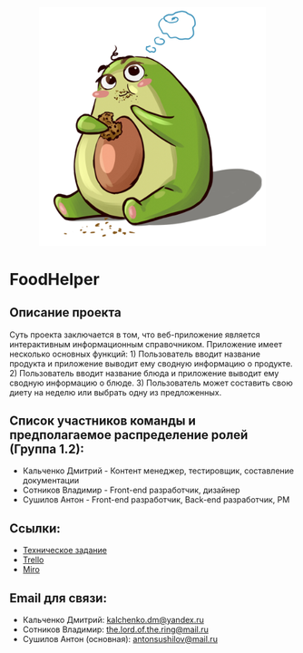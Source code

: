 <p align="center"><img src="public/img/avokadik.jpg" width="400"></p>

<p align="center">
<h1>FoodHelper</h1>
</p>


<h2>Описание проекта</h2>
Суть проекта заключается в том, что веб-приложение является интерактивным информационным справочником. Приложение имеет несколько основных функций:
1) Пользователь вводит название продукта и приложение выводит ему сводную информацию о продукте.
2) Пользователь вводит название блюда и приложение выводит ему сводную информацию о блюде.
3) Пользователь может составить свою диету на неделю или выбрать одну из предложенных.


<h2>Список участников команды и предполагаемое распределение ролей (Группа 1.2):</h2>
<ul>
	<li>Кальченко Дмитрий - Контент менеджер, тестировщик, составление документации</li>
	<li>Сотников Владимир - Front-end разработчик, дизайнер</li>
	<li>Сушилов Антон - Front-end разработчик, Back-end разработчик, PM</li>
</ul>

<h2>Ссылки:</h2>
<ul>
	<li><a href="https://github.com/AntonSushilov/FoodHelper/blob/README.md/%D0%A2%D0%B5%D1%85%D0%BD%D0%B8%D1%87%D0%B5%D1%81%D0%BA%D0%BE%D0%B5%20%D0%B7%D0%B0%D0%B4%D0%B0%D0%BD%D0%B8%D0%B5%20_FoodHelper.docx">Техническое задание</a></li>
	<li><a href="https://trello.com/b/TdKWGmIW/food-helper">Trello</a></li>
	<li><a href="https://miro.com/app/board/o9J_kugITE0=/">Miro</a></li>
</ul>
<h2>Email для связи:</h2>
<ul>
	<li>Кальченко Дмитрий: <a href="kalchenko.dm@yandex.ru">kalchenko.dm@yandex.ru</a></li>
	<li>Сотников Владимир: <a href="the.lord.of.the.ring@mail.ru">the.lord.of.the.ring@mail.ru</a></li>
	<li>Сушилов Антон (основная): <a href="mailto:antonsushilov@mail.ru">antonsushilov@mail.ru</a></li>
</ul>



